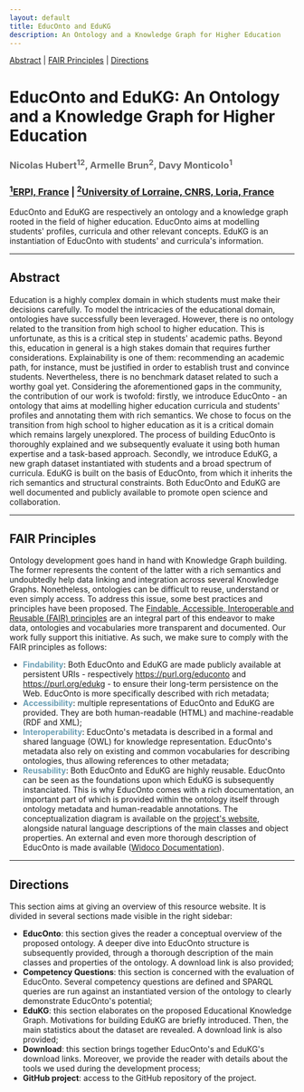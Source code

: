 ```yaml
---
layout: default
title: EducOnto and EduKG
description: An Ontology and a Knowledge Graph for Higher Education
---
```


[Abstract](#abstract) | [FAIR Principles](#fair-principles) | [Directions](#directions)


<h1 class="page-title" id="header">EducOnto and EduKG: An Ontology and a Knowledge Graph for Higher Education</h1>

<h3 style="color:dimgrey;">Nicolas Hubert<sup>12</sup>, Armelle Brun<sup>2</sup>, Davy Monticolo<sup>1</sup></h3>
<h3><a href="https://erpi.univ-lorraine.fr/"><sup>1</sup>ERPI, France</a> | <a href="https://www.loria.fr/en/"><sup>2</sup>University of Lorraine, CNRS, Loria, France</a></h3>

<p class="message">EducOnto and EduKG are respectively an ontology and a knowledge graph rooted in the field of higher education. EducOnto aims at modelling students' profiles, curricula and other relevant concepts. EduKG is an instantiation of EducOnto with students' and curricula's information.</p>

<!-- <table>
  <tbody>
    <tr>
      <td><a href="#abstract">Abstract</a></td>
    </tr>
  </tbody>
</table> -->

<hr>
<article class="mb-5" id="abstract">
<content>
<h2>Abstract</h2>
  <p>Education is a highly complex domain in which students must make their decisions carefully. To model the intricacies of the educational domain, ontologies have successfully been leveraged. However, there is no ontology related to the transition from high school to higher education. This is unfortunate, as this is a critical step in students' academic paths. Beyond this, education in general is a high stakes domain that requires further considerations. Explainability is one of them: recommending an academic path, for instance, must be justified in order to establish trust and convince students. Nevertheless, there is no benchmark dataset related to such a worthy goal yet. Considering the aforementioned gaps in the community, the contribution of our work is twofold: firstly, we introduce EducOnto - an ontology that aims at modelling higher education curricula and students' profiles and annotating them with rich semantics. We chose to focus on the transition from high school to higher education as it is a critical domain which remains largely unexplored. The process of building EducOnto is thoroughly explained and we subsequently evaluate it using both human expertise and a task-based approach. Secondly, we introduce EduKG, a new graph dataset instantiated with students and a broad spectrum of curricula. EduKG is built on the basis of EducOnto, from which it inherits the rich semantics and structural constraints. Both EducOnto and EduKG are well documented and publicly available to promote open science and collaboration.</p>
</content>
 
<hr/>

<article class="mb-5" id="fair-principles">
<content>
<h2>FAIR Principles</h2>
  <p>Ontology development goes hand in hand with Knowledge Graph building. The former represents the content of the latter with a rich semantics and undoubtedly help data linking and integration across several Knowledge Graphs. Nonetheless, ontologies can be difficult to reuse, understand or even simply access. To address this issue, some best practices and principles have been proposed. The <a href="https://www.nature.com/articles/sdata201618">Findable, Accessible, Interoperable and Reusable (FAIR) principles</a> are an integral part of this endeavor to make data, ontologies and vocabularies more transparent and documented. Our work fully support this initiative. As such, we make sure to comply with the FAIR principles as follows:</p>
  <ul>
    <li><strong><span style="color: #6a9fb5">Findability</span></strong>: Both EducOnto and EduKG are made publicly available at persistent URIs - respectively <a href="https://purl.org/educonto">https://purl.org/educonto</a> and <a href="https://purl.org/edukg">https://purl.org/edukg</a> - to ensure their long-term persistence on the Web. EducOnto is more specifically described with rich metadata;</li>
    <li><strong><span style="color: #6a9fb5">Accessibility</span></strong>: multiple representations of EducOnto and EduKG are provided. They are both human-readable (HTML) and machine-readable (RDF and XML);</li>
    <li><strong><span style="color: #6a9fb5">Interoperability</span></strong>: EducOnto's metadata is described in a formal and shared language (OWL) for knowledge representation. EducOnto's metadata also rely on existing and common vocabularies for describing ontologies, thus allowing references to other metadata;</li>
    <li><strong><span style="color: #6a9fb5">Reusability</span></strong>: Both EducOnto and EduKG are highly reusable. EducOnto can be seen as the foundations upon which EduKG is subsequently instanciated. This is why EducOnto comes with a rich documentation, an important part of which is  provided within the ontology itself through ontology metadata and human-readable annotations. The conceptualization diagram is available on the <a href="https://nicolas-hbt.github.io/educ-ontokg/educonto/#overview">project's website</a>, alongside natural language descriptions of the main classes and object properties. An external and even more thorough description of EducOnto is made available (<a href="https://nicolas-hbt.github.io/educ-ontokg/widoco/index-en.html">Widoco Documentation</a>).</li>
  </ul>
</content>
 
 <hr/>

<article class="mb-5" id="directions">
<content>
<h2>Directions</h2>
  <p>This section aims at giving an overview of this resource website. It is divided in several sections made visible in the right sidebar:</p>
  <ul>
    <li><strong>EducOnto</strong>: this section gives the reader a conceptual overview of the proposed ontology. A deeper dive into EducOnto structure is subsequently provided, through a thorough description of the main classes and properties of the ontology. A download link is also provided;</li>
    <li><strong>Competency Questions</strong>: this section is concerned with the evaluation of EducOnto. Several competency questions are defined and SPARQL queries are run against an instantiated version of the ontology to clearly demonstrate EducOnto's potential;</li>
    <li><strong>EduKG</strong>: this section elaborates on the proposed Educational Knowledge Graph. Motivations for building EduKG are briefly introduced. Then, the main statistics about the dataset are revealed. A download link is also provided;</li>
    <li><strong>Download</strong>: this section brings together EducOnto's and EduKG's download links. Moreover, we provide the reader with details about the tools we used during the development process;</li>
    <li><strong>GitHub project</strong>: access to the GitHub repository of the project.</li>
  </ul>
</content>

